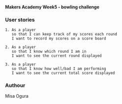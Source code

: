 #### Makers Academy Week5 - bowling challenge

### User stories
```
1. As a player
   so that I can keep track of my scores each round
   I want to record my scores on a score board

2. As a player
   so that I know which round I am in
   I want to see the current round displayed

3. As a player
   so that I know how well/bad I am performing
   I want to see the current total score displayed
```

### Authour
Misa Ogura
